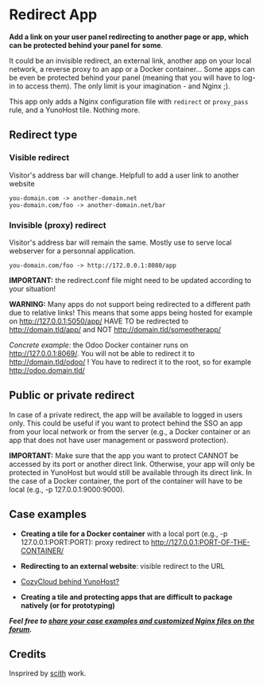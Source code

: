 # Redirect App

**Add a link on your user panel redirecting to another page or app, which can be protected behind your panel for some**.

It could be an invisible redirect, an external link, another app on your local network, a reverse proxy to an app or a Docker container... Some apps can be even be protected behind your panel (meaning that you will have to log-in to access them). The only limit is your imagination - and Nginx ;).

This app only adds a Nginx configuration file with `redirect` or `proxy_pass` rule, and a YunoHost tile. Nothing more.

## Redirect type

### Visible redirect

Visitor's address bar will change. Helpfull to add a user link to another 
website

    you-domain.com -> another-domain.net
    you-domain.com/foo -> another-domain.net/bar

### Invisible (proxy) redirect

Visitor's address bar will remain the same. Mostly use to serve local webserver 
for a personnal application.
    
    you-domain.com/foo -> http://172.0.0.1:8080/app

**IMPORTANT:** the redirect.conf file might need to be updated according to your situation!

**WARNING:** Many apps do not support being redirected to a different path due to relative links! This means that some apps being hosted for example on http://127.0.0.1:5050/app/ HAVE TO be redirected to http://domain.tld/app/ and NOT http://domain.tld/someotherapp/

*Concrete example:* the Odoo Docker container runs on http://127.0.0.1:8069/. You will not be able to redirect it to http://domain.tld/odoo/ ! You have to redirect it to the root, so for example http://odoo.domain.tld/

## Public or private redirect

In case of a private redirect, the app will be available to logged in users only. This could be useful if you want to protect behind the SSO an app from your local network or from the server (e.g., a Docker container or an app that does not have user management or password protection).

**IMPORTANT:** Make sure that the app you want to protect CANNOT be accessed by its port or another direct link. Otherwise, your app will only be protected in YunoHost but would still be available through its direct link. In the case of a Docker container, the port of the container will have to be local (e.g., -p 127.0.0.1:9000:9000).

## Case examples

- **Creating a tile for a Docker container** with a local port (e.g., -p 127.0.0.1:PORT:PORT): proxy redirect to http://127.0.0.1:PORT-OF-THE-CONTAINER/

- **Redirecting to an external website**: visible redirect to the URL

- [CozyCloud behind YunoHost?](https://forum.cozy.io/t/cozy-cloud-sous-yunohost/616/11)

- **Creating a tile and protecting apps that are difficult to package natively (or for prototyping)**


**_Feel free to [share your case examples and customized Nginx files on the forum](https://forum.yunohost.org/t/2182)._**

## Credits

Insprired by [scith](https://github.com/scith) work.
